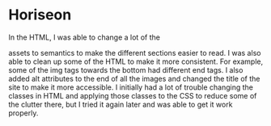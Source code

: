 # Horiseon

In the HTML, I was able to change a lot of the <div> assets to semantics to make the different sections easier to read. I was also able to clean up some of the HTML to make it more consistent. For example, some of the img tags towards the bottom had different end tags. I also added alt attributes to the end of all the images and changed the title of the site to make it more accessible. I initially had a lot of trouble changing the classes in HTML and applying those classes to the CSS to reduce some of the clutter there, but I tried it again later and was able to get it work properly.